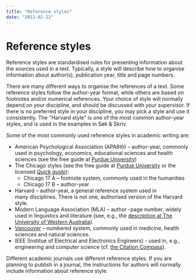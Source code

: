 ```yaml
---
title: "Reference styles"
date: "2013-02-22"
---
```


# Reference styles

Reference styles are standardised rules for presenting information about the sources used in a text. Typically, a style will describe how to organise information about author(s), publication year, title and page numbers.

There are many different ways to organise the references of a text. Some reference styles follow the author-year format, while others are based on footnotes and/or numerical references. Your choice of style will normally depend on your discipline, and should be discussed with your supervisor. If there is no preferred style in your discipline, you may pick a style and use it consistently. The "Harvard style" is one of the most common author-year styles, and is used in the examples in Søk & Skriv.

Some of the most commonly used reference styles in academic writing are:

- American Psychological Association (APA6th) – author-year, commonly used in psychology, economics, educational sciences and health sciences (see the free guide at [Purdue University](https://owl.english.purdue.edu/owl/resource/560/01/))
- The Chicago styles (see the free guide at [Purdue University](https://owl.purdue.edu/owl/research_and_citation/chicago_manual_17th_edition/cmos_formatting_and_style_guide/chicago_manual_of_style_17th_edition.html "Chicago 16 at Purdue OWL") or the licensed _[Quick guide](https://www.chicagomanualofstyle.org/tools_citationguide.html "Chicago-Style Citation Quick Guide")_):
    - Chicago 17 A – footnote system, commonly used in the humanities
    - Chicago 17 B – author-year
- Harvard – author-year, a general reference system used in many disciplines. There is not one, authorised version of the Harvard style. 
- Modern Language Association (MLA) – author -page number, widely used in linguistics and literature (see, e.g., the [description at The University of Western Australia](https://guides.library.uwa.edu.au/mla)).
- [Vancouver](https://www.ncbi.nlm.nih.gov/books/NBK7256/ "Citing Medicine") – numbered system, commonly used in medicine, health sciences and natural sciences.
- IEEE (Institue of Electrical and Electronics Engineers) - used in, e.g., engineering and computer science (cf. [the Citation Compass](http://kildekompasset.no/english)).

Different academic journals use different reference styles. If you are planning to publish in a journal, the instructions for authors will normally include information about reference style.
